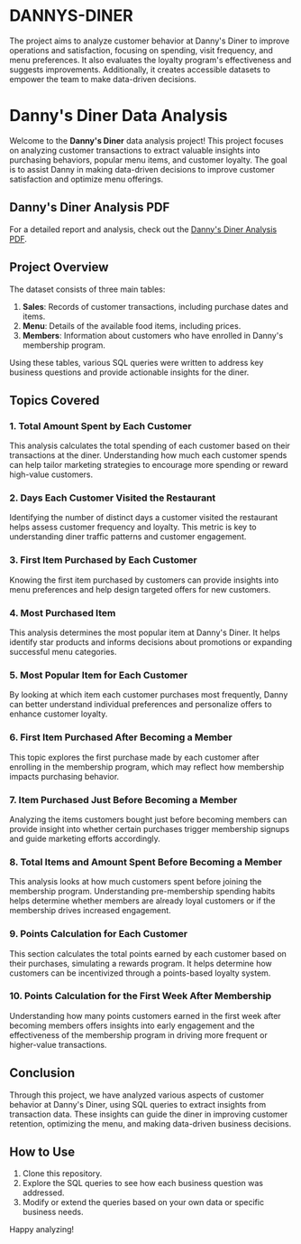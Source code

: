 # DANNYS-DINER
The project aims to analyze customer behavior at Danny's Diner to improve operations and satisfaction, focusing on spending, visit frequency, and menu preferences. It also evaluates the loyalty program's effectiveness and suggests improvements. Additionally, it creates accessible datasets to empower the team to make data-driven decisions.

# Danny's Diner Data Analysis

Welcome to the **Danny's Diner** data analysis project! This project focuses on analyzing customer transactions to extract valuable insights into purchasing behaviors, popular menu items, and customer loyalty. The goal is to assist Danny in making data-driven decisions to improve customer satisfaction and optimize menu offerings.

## Danny's Diner Analysis PDF

For a detailed report and analysis, check out the [Danny's Diner Analysis PDF](./DANNY'S_DINER.pdf).


## Project Overview

The dataset consists of three main tables:

1. **Sales**: Records of customer transactions, including purchase dates and items.
2. **Menu**: Details of the available food items, including prices.
3. **Members**: Information about customers who have enrolled in Danny's membership program.

Using these tables, various SQL queries were written to address key business questions and provide actionable insights for the diner.

## Topics Covered

### 1. Total Amount Spent by Each Customer
This analysis calculates the total spending of each customer based on their transactions at the diner. Understanding how much each customer spends can help tailor marketing strategies to encourage more spending or reward high-value customers.

### 2. Days Each Customer Visited the Restaurant
Identifying the number of distinct days a customer visited the restaurant helps assess customer frequency and loyalty. This metric is key to understanding diner traffic patterns and customer engagement.

### 3. First Item Purchased by Each Customer
Knowing the first item purchased by customers can provide insights into menu preferences and help design targeted offers for new customers.

### 4. Most Purchased Item
This analysis determines the most popular item at Danny's Diner. It helps identify star products and informs decisions about promotions or expanding successful menu categories.

### 5. Most Popular Item for Each Customer
By looking at which item each customer purchases most frequently, Danny can better understand individual preferences and personalize offers to enhance customer loyalty.

### 6. First Item Purchased After Becoming a Member
This topic explores the first purchase made by each customer after enrolling in the membership program, which may reflect how membership impacts purchasing behavior.

### 7. Item Purchased Just Before Becoming a Member
Analyzing the items customers bought just before becoming members can provide insight into whether certain purchases trigger membership signups and guide marketing efforts accordingly.

### 8. Total Items and Amount Spent Before Becoming a Member
This analysis looks at how much customers spent before joining the membership program. Understanding pre-membership spending habits helps determine whether members are already loyal customers or if the membership drives increased engagement.

### 9. Points Calculation for Each Customer
This section calculates the total points earned by each customer based on their purchases, simulating a rewards program. It helps determine how customers can be incentivized through a points-based loyalty system.

### 10. Points Calculation for the First Week After Membership
Understanding how many points customers earned in the first week after becoming members offers insights into early engagement and the effectiveness of the membership program in driving more frequent or higher-value transactions.

## Conclusion

Through this project, we have analyzed various aspects of customer behavior at Danny's Diner, using SQL queries to extract insights from transaction data. These insights can guide the diner in improving customer retention, optimizing the menu, and making data-driven business decisions.

## How to Use

1. Clone this repository.
2. Explore the SQL queries to see how each business question was addressed.
3. Modify or extend the queries based on your own data or specific business needs.

Happy analyzing!

